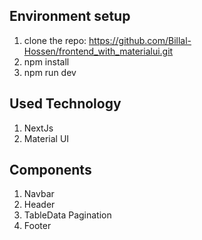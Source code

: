 ## Environment setup
1. clone the repo: https://github.com/Billal-Hossen/frontend_with_materialui.git
3. npm install
4. npm run dev

## Used Technology
1. NextJs
2. Material UI 


## Components
 1. Navbar
 2. Header
 3. TableData
    Pagination
 4. Footer
